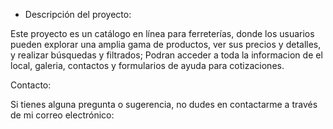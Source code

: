 - Descripción del proyecto:

Este proyecto es un catálogo en línea para ferreterías, donde los usuarios pueden explorar una amplia gama de productos, ver sus precios y detalles, y realizar búsquedas y filtrados; Podran acceder a toda la informacion de el local, galeria, contactos y formularios de ayuda para cotizaciones.

Contacto:

Si tienes alguna pregunta o sugerencia, no dudes en contactarme a través de mi correo electrónico: 
